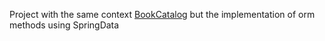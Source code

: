 Project with the same context [BookCatalog](https://github.com/VladislavDemchenko/BookCatalog)
but the implementation of orm methods using SpringData
